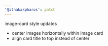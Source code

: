 ```yaml
---
'@ithaka/pharos': patch
---
```


image-card style updates

* center images horizontally within image card
* align card title to top instead of center
